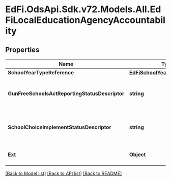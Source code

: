 # EdFi.OdsApi.Sdk.v72.Models.All.EdFiLocalEducationAgencyAccountability

## Properties

Name | Type | Description | Notes
------------ | ------------- | ------------- | -------------
**SchoolYearTypeReference** | [**EdFiSchoolYearTypeReference**](EdFiSchoolYearTypeReference.md) |  | 
**GunFreeSchoolsActReportingStatusDescriptor** | **string** | An indication of whether the school or Local Education Agency (LEA) submitted a Gun-Free Schools Act (GFSA) of 1994 report to the state, as defined by Title 18, Section 921. | [optional] 
**SchoolChoiceImplementStatusDescriptor** | **string** | An indication of whether the LEA was able to implement the provisions for public school choice under Title I, Part A, Section 1116 of ESEA as amended. | [optional] 
**Ext** | **Object** | Extensions to the LocalEducationAgencyAccountability entity. | [optional] 

[[Back to Model list]](../../README.md#documentation-for-models) [[Back to API list]](../../README.md#documentation-for-api-endpoints) [[Back to README]](../../README.md)

